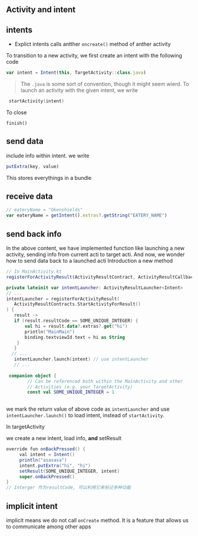 ## Activity and intent

## intents

- Explict intents
calls antther `oncreate()` method of anther activity

To transition to a new activity, we first create an intent with
the following code
```javascript
var intent = Intent(this, TargetActivity::class.java)

```
> The `.java` is some sort of convention, though it might seem wierd.
To launch an activity with the given intent, we write
```kotlin
 startActivity(intent)
```

To close
```
finish()
```

## send data

include info within intent. we write 
```javascript
putExtra(key, value)
```

This stores everythings in a bundle

## receive data

```javascript
// eateryName = "Okenshields"
var eateryName = getIntent().extras?.getString("EATERY_NAME")
```

## send back info

In the above content, we have implemented function like 
launching a new activity, 
sending info from current acti to target acti.
And now, we wonder how to send data back to a launched acti
Introduction a new method

```javascript
// In MainActivity.kt
registerForActivityResult(ActivityResultContract, ActivityResultCallback)
```
```kotlin
private lateinit var intentLauncher: ActivityResultLauncher<Intent>
// ...
intentLauncher = registerForActivityResult(
   ActivityResultContracts.StartActivityForResult()
) {
   result ->
   if (result.resultCode == SOME_UNIQUE_INTEGER) {
       val hi = result.data?.extras?.get("hi")
       println("MainMain")
       binding.textviewId.text = hi as String
    }
   }
  // ...
   intentLauncher.launch(intent) // use intentLauncher
   // ...
   
 companion object {
        // Can be referenced both within the MainActivity and other
        // Activities (e.g. your TargetActivity)
        const val SOME_UNIQUE_INTEGER = 1
    
```

we mark the return value of above code as `intentLauncher`
and use `intentLauncher.launch()` to load intent, instead of 
`startActivity`.

In targetActivity 

we create a new intent, load info, **and** setResult
```java
override fun onBackPressed() {
     val intent = Intent()
     println("asasasa")
     intent.putExtra("hi", "hi")
     setResult(SOME_UNIQUE_INTEGER, intent)
     super.onBackPressed()
}
// Interger 作为resultCode, 可以利用它来标记多种功能 
```
## implicit intent

implicit means we do not call `onCreate` method.
It is a feature that allows us to communicate among other apps



